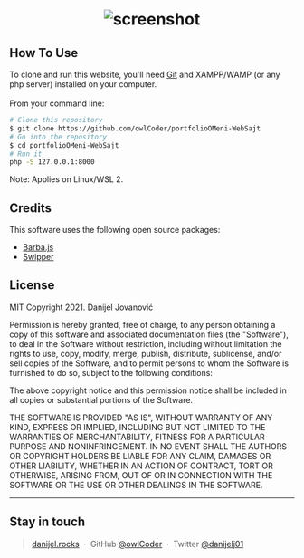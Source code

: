 <h1><b align="center">  </b></h1>
<h1 align="center">
   <img src="https://raw.githubusercontent.com/owlCoder/portfolioOMeni-WebSajt/main/screenshoots/screenshoot.png" alt="screenshot" /> 
</h1>


## How To Use
To clone and run this website, you'll need [Git](https://git-scm.com) and XAMPP/WAMP (or any php server) installed on your computer. <br/><br/>
From your command line:
```bash
# Clone this repository
$ git clone https://github.com/owlCoder/portfolioOMeni-WebSajt
# Go into the repository
$ cd portfolioOMeni-WebSajt
# Run it
php -S 127.0.0.1:8000
```
Note: Applies on Linux/WSL 2.

## Credits
This software uses the following open source packages:
- [Barba.js](https://barba.js.org/)
- [Swipper](https://swiperjs.com/)

## License
MIT
Copyright 2021. Danijel Jovanović

Permission is hereby granted, free of charge, to any person obtaining a copy of this software and associated documentation files (the "Software"), to deal in the Software without restriction, including without limitation the rights to use, copy, modify, merge, publish, distribute, sublicense, and/or sell copies of the Software, and to permit persons to whom the Software is furnished to do so, subject to the following conditions:

The above copyright notice and this permission notice shall be included in all copies or substantial portions of the Software.

THE SOFTWARE IS PROVIDED "AS IS", WITHOUT WARRANTY OF ANY KIND, EXPRESS OR IMPLIED, INCLUDING BUT NOT LIMITED TO THE WARRANTIES OF MERCHANTABILITY, FITNESS FOR A PARTICULAR PURPOSE AND NONINFRINGEMENT. IN NO EVENT SHALL THE AUTHORS OR COPYRIGHT HOLDERS BE LIABLE FOR ANY CLAIM, DAMAGES OR OTHER LIABILITY, WHETHER IN AN ACTION OF CONTRACT, TORT OR OTHERWISE, ARISING FROM, OUT OF OR IN CONNECTION WITH THE SOFTWARE OR THE USE OR OTHER DEALINGS IN THE SOFTWARE.

---
## Stay in touch
> [danijel.rocks](https://www.danijel.rocks) &nbsp;&middot;&nbsp;
> GitHub [@owlCoder](https://github.com/owlCoder) &nbsp;&middot;&nbsp;
> Twitter [@danijelj01](https://twitter.com/danijelj01)
